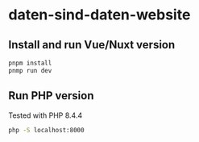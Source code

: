 # daten-sind-daten-website

## Install and run Vue/Nuxt version

```sh
pnpm install
pnmp run dev
```

## Run PHP version

Tested with PHP 8.4.4

```sh
php -S localhost:8000
```
